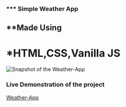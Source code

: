 ### \*\*\* Simple Weather App

## \*\*Made Using

# \*HTML,CSS,Vanilla JS

![Snapshot of the Weather-App](/home/neetu/Pictures/Snapshot.png)

### Live Demonstration of the project

[Weather-App](https://neetu-weather-app.netlify.app/)
